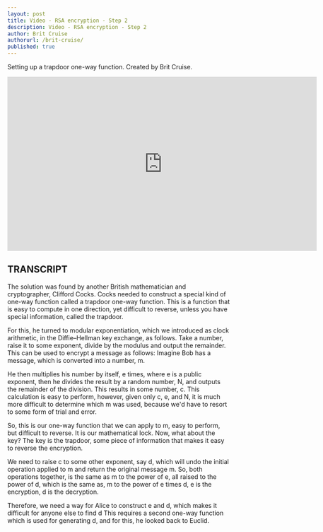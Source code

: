 ```yaml
---
layout: post
title: Video - RSA encryption - Step 2
description: Video - RSA encryption - Step 2
author: Brit Cruise
authorurl: /brit-cruise/
published: true
---
```


<p>Setting up a trapdoor one-way function. Created by Brit Cruise.</p>

<center><iframe width="700" height="394" src="https://www.youtube.com/embed/IY8BXNFgnyI" frameborder="0" allowfullscreen></iframe></center>

<h2>TRANSCRIPT</h2>

The solution was found by another British mathematician and cryptographer, Clifford Cocks. Cocks needed to construct a special kind of one-way function called a trapdoor one-way function. This is a function that is easy to compute in one direction, yet difficult to reverse, unless you have special information, called the trapdoor. 

For this, he turned to modular exponentiation, which we introduced as clock arithmetic, in the Diffie–Hellman key exchange, as follows. Take a number, raise it to some exponent, divide by the modulus and output the remainder. This can be used to encrypt a message as follows: Imagine Bob has a message, which is converted into a number, m. 

He then multiplies his number by itself, e times, where e is a public exponent, then he divides the result by a random number, N, and outputs the remainder of the division. This results in some number, c. This calculation is easy to perform, however, given only c, e, and N, it is much more difficult to determine which m was used, because we'd have to resort to some form of trial and error. 

So, this is our one-way function that we can apply to m, easy to perform, but difficult to reverse. It is our mathematical lock. Now, what about the key? The key is the trapdoor, some piece of information that makes it easy to reverse the encryption. 

We need to raise c to some other exponent, say d, which will undo the initial operation applied to m and return the original message m. So, both operations together, is the same as m to the power of e, all raised to the power of d, which is the same as, m to the power of e times d, e is the encryption, d is the decryption. 

Therefore, we need a way for Alice to construct e and d, which makes it difficult for anyone else to find d This requires a second one-way function which is used for generating d, and for this, he looked back to Euclid.
